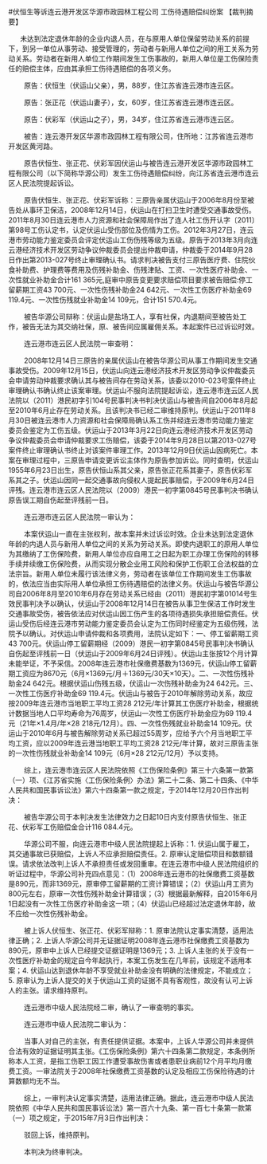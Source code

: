 #伏恒生等诉连云港开发区华源市政园林工程公司 工伤待遇赔偿纠纷案 
【裁判摘要】

      未达到法定退休年龄的企业内退人员，在与原用人单位保留劳动关系的前提下，到另一单位从事劳动、接受管理的，劳动者与新用人单位之间的用工关系为劳动关系。劳动者在新用人单位工作期间发生工伤事故的，新用人单位是工伤保险责任的赔偿主体，应由其承担工伤待遇赔偿的各项义务。

        原告：伏恒生（伏运山父亲），男，88岁，住江苏省连云港市连云区。

        原告：张正花（伏运山妻子），女，60岁，住江苏省连云港市连云区。

        原告：伏彩军（伏运山之子），男，34岁，住江苏省连云港市连云区。

        被告：连云港开发区华源市政园林工程有限公司，住所地：江苏省连云港市开发区黄河路。

        原告伏恒生、张正花、伏彩军因伏运山与被告连云港开发区华源市政园林工程有限公司（以下简称华源公司）发生工伤待遇赔偿纠纷，向江苏省连云港市连云区人民法院提起诉讼。



        原告伏恒生、张正花、伏彩军诉称：三原告亲属伏运山于2006年8月份至被告处从事环卫保洁，2008年12月14日，伏运山在打扫卫生时遭受交通事故受伤。2011年8月30日连云港市人力资源和社会保障局作出了连人社工伤开认字〔2011〕第98号工伤认定书，认定伏运山受伤部位及伤情为工伤。2012年3月27日，连云港市劳动能力鉴定委员会评定伏运山工伤伤残等级为五级。原告于2013年3月向连云港经济技术开发区劳动争议仲裁委员会提出仲裁申请，仲裁委于2014年9月28日作出第2013-027号终止审理确认书。请求判决被告支付三原告医疗费、住院伙食补助费、护理费等费用及伤残补助金、伤残津贴、工资、一次性医疗补助金、一次性就业补助金合计161 365元,庭审中原告变更要求赔偿项目要求被告赔偿:停工留薪期工资43 700元、一次性伤残补助金24 642元、一次性工伤医疗补助金69 119.4元、一次性伤残就业补助金14 109元，合计151 570.4元。



        被告华源公司辩称：伏运山是盐场工人，享有社保，内退期间至被告处工作，被告无法为其交纳社保，原、被告间应属雇佣关系。本起案件已过诉讼时效。



        连云港市连云区人民法院一审查明：

        2008年12月14日三原告的亲属伏运山在被告华源公司从事工作期间发生交通事故受伤。2009年12月15日，伏运山向连云港经济技术开发区劳动争议仲裁委员会申请劳动仲裁要求确认其与被告间存在劳动关系，该委以2010-023号案件终止审理确认书确认终止该案审理。伏运山不服向法院提起诉讼，连云港市连云区人民法院以（2011）港民初字引104号民事判决书判决伏运山与被告间自2006年8月起至2010年6月止存在劳动关系。且该判决书已经二审维持原判。伏运山于2011年8月30日被连云港市人力资源和社会保障局确认系工伤并经连云港市劳动能力鉴定委员会鉴定为工伤五级。伏运山于2013年3月22日向连云港经济技术开发区劳动争议仲裁委员会申请仲裁要求工伤赔偿，该委于2014年9月28日以第2013-027号案件终止审理确认书终止对该案件审理工作。2013年12月9日伏运山因病死亡。本案在审理过程中，三原告申请变更诉讼主体作为原告参加诉讼。同时查明，伏运山1955年6月23日出生，原告伏恒山系其父亲，原告张正花系其妻子，原告伏彩军系其之子。伏运山因同一起交通事故向侵权人提起民事赔偿，于2009年6月24日评残。连云港市连云区人民法院以（2009）港民一初字第0845号民事判决书确认原告误工期自伤起至评残前一日。



        连云港市连云区人民法院一审认为：

        本案伏运山一直在主张权利，故本案并未过诉讼时效。企业未达到法定退休年龄的内退人员与新用人单位之间的关系为劳动关系。即使内退职工的原用人单位为其缴纳了工伤保险费，新用人单位亦应自用工之日起为职工办理工伤保险的转移手续并续缴工伤保险费，从而实现分散企业用工风险和保护工伤职工合法权益的立法宗旨。新用人单位未履行该法律义务，劳动者在该单位工作期间发生工伤事故的，依法应当由实际用人单位承担工伤待遇赔偿的法律义务。伏运山与被告华源公司自2006年8月至2010年6月存在劳动关系已经由（2011）港民初字第01014号生效民事判决予以确认，伏运山于2008年12月14日在被告从事卫生保洁工作时发生交通事故受伤，被告依法应对伏运山因工伤产生的各项待遇损失承担赔偿责任。伏运山受伤后经连云港市劳动能力鉴定委员会认定为工伤同时经鉴定为五级伤残，法院予以确认。对伏运山申请仲裁和各项费用，法院认定如下：一、停工留薪期工资43 700元。伏运山停工留薪期经（2009）港民一初字第0845号民事判决书确认自伤起至评残前一日（伏运山于2009年6月24日评残）。伏运山主张按12个月计算未能举证，不予采信。2008年连云港市社保缴费基数为1369元，伏运山停工留薪期工资应为8670元（6月×1369元/月＋1369元/30天×10天）。二、一次性伤残补助金24 642元。根据伏运山伤残五级，伏运山一次伤残补助金为24 642元。三、一次性工伤医疗补助金69 119.4元。伏运山与被告于2010年解除劳动关系，故应按2009年连云港市当地职工平均工资28 212元/年计算其工伤医疗补助金，根据统计数据当地人口平均寿命为76周岁，伏运山一次性工伤医疗补助金应为69 119.4元（21年×1.4月/年×28 218元/12月）。四、一次性伤残就业补助金14 109元。伏运山于2010年6月与被告解除劳动关系已超过55周岁，应给予六个月当地职工平均工资，应以2009年连云港当地职工平均工资28 212元/年计算，故对三原告主张的一次性伤残就业补助金14 109元（6月×28 212元/12月）予以支持。



        综上，连云港市连云区人民法院依照《工伤保险条例》第三十六条第一款第（一）项、《江苏省实施〈工伤保险条例〉办法》第二十二条、第二十四条、《中华人民共和国民事诉讼法》第六十四条第一款之规定，于2014年12月20日作出判决：

        被告华源公司于本判决发生法律效力之日起10日内支付原告伏恒生、张正花、伏彩军工伤赔偿金合计116 084.4元。



        华源公司不服，向连云港市中级人民法院提起上诉称：1. 伏运山属于雇工，其交通事故已获赔偿，上诉人不应承担赔偿责任。2. 原审认定赔偿项目和数额错误。请求依法改判上诉人不承担责任或发回重审。在连云港市中级人民法院组织的听证过程中，华源公司补充四点意见：（1）2008年连云港市的社保缴费工资基数是890元，而非1369元，原审停工留薪期的工资计算错误；（2）伏运山月工资为800元左右，原审一次性伤残补助金计算错误；（3）根据最新解释，自2015年6月1日起没有一次性工伤医疗补助金这一项；（4）伏运山已经超过法定退休年龄，故不应给一次性伤残补助金。



        被上诉人伏恒生、张正花、伏彩军辩称：1. 原审法院认定事实清楚，适用法律正确；2. 上诉人华源公司并无证据证明2008年连云港市社保缴费工资基数为890元，原审中上诉人已经提交证据证明是1369元；3. 上诉人主张的关于没有一次性医疗补助金的规定自今年起执行，本案工伤发生在几年前，该规定不适用本案；4. 伏运山达到退休年龄不享受就业补助金没有明确的法律规定，不能成立；5. 原审认为上诉人提交的关于伏运山工资的证据不具有客观性，故没有认可上诉人的主张。请求维持原判。



        连云港市中级人民法院经二审，确认了一审查明的事实。



        连云港市中级人民法院二审认为：

        当事人对自己的主张，有责任提供证据。本案中，上诉人华源公司并未提供合法有效的证据证明其主张。《工伤保险条例》第六十四条第二款规定，本条例所称本人工资，是指工伤职工因工作遭受事故伤害或者患职业病前12个月平均月缴费工资。一审法院关于2008年社保缴费工资基数的认定及相应工伤保险待遇的计算数额均无不当。



        综上，一审判决认定事实清楚，适用法律正确。据此，连云港市中级人民法院依照《中华人民共和国民事诉讼法》第一百六十九条、第一百七十条第一款第（一）项之规定，于2015年7月3日作出判决：

        驳回上诉，维持原判。

        本判决为终审判决。




